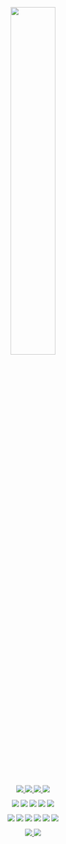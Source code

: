 <p align="center">
  <a href="https://discord.gg/6qAvAephsW">
    <img src="https://lanyard.cnrad.dev/api/767140711102414879?idleMessage=Im%20Offline%20Probably%20Procrastinating%20Or%20Sleeping%20Tbh" width="45%">
  </a>
</p>

<p align="center">
  <a href="https://github.com/devbubba">
    <img src="https://img.shields.io/github/followers/devbubba?style=for-the-badge">
  </a>
  <a href="https://github.com/devbubba">
    <img src="https://img.shields.io/github/stars/devbubba?style=for-the-badge">
  </a>
  <a href="https://github.com/devbubba">
    <img src="https://komarev.com/ghpvc/?username=devbubba&style=for-the-badge">
  </a>
  <a href="https://devbubba.github.io">
    <img src="https://img.shields.io/website?down_message=New%20Site%20In%20Progress...&style=for-the-badge&up_message=devbubba.github.io%20is%20up%21&url=https%3A%2F%2Fdevbubba.github.io">
  </a>
</p>

<p align="center">
  <a href="https://learn.microsoft.com/en-us/dotnet/csharp/"><img src="https://img.shields.io/badge/C%23-239120?style=for-the-badge&logo=c-sharp&logoColor=white"></a>
  <a href="https://isocpp.org"><img src="https://img.shields.io/badge/C++-00599C?style=for-the-badge&logo=c%2B%2B&logoColor=white"></a>
  <a href="https://www.python.org"><img src="https://img.shields.io/badge/Python-3670A0?style=for-the-badge&logo=python&logoColor=ffdd54"></a>
  <a href="https://www.javascript.com"><img src="https://img.shields.io/badge/JavaScript-%23323330.svg?style=for-the-badge&logo=javascript&logoColor=%23F7DF1E"></a>
  <a href="https://www.typescriptlang.org"><img src="https://img.shields.io/badge/TypeScript-%23007ACC.svg?style=for-the-badge&logo=typescript&logoColor=white"></a>
</p>

<p align="center">
  <a href="https://html.com"><img src="https://img.shields.io/badge/HTML-239120?style=for-the-badge&logo=html5&logoColor=white"></a>
  <a href="https://www.w3.org/Style/CSS/Overview.en.html"><img src="https://img.shields.io/badge/CSS-1572B6?style=for-the-badge&logo=css&logoColor=white"></a>
  <a href="https://nodejs.org/en/"><img src="https://img.shields.io/badge/Node.js-43853D?style=for-the-badge&logo=node.js&logoColor=white"></a>
  <a href="https://www.gnu.org/software/bash/"><img src="https://img.shields.io/badge/Shell_Script-121011?style=for-the-badge&logo=gnu-bash&logoColor=white"></a>
  <a href="https://www.java.com/en/"><img src="https://img.shields.io/badge/Java-ED8B00?style=for-the-badge&logo=openjdk&logoColor=white"></a>
  <a href="https://en.wikipedia.org/wiki/Batch_file"><img src="https://img.shields.io/badge/Batch_File-4D4D4D?style=for-the-badge&logo=windows&logoColor=white"></a>
</p>

<p align="center">
  <a href="https://github.com/devbubba">
    <img src="https://github-readme-stats.vercel.app/api?username=devbubba&show_icons=true&count_private=true&hide_border=true&bg_color=1a1c1f&title_color=00ff7f&text_color=ffffff&icon_color=00ff7f&custom_title=GitHub%20Stats%20And%20Rating&card_width=500">
  </a>
  <a href="https://github.com/devbubba">
    <img src="https://github-readme-streak-stats.herokuapp.com/?user=devbubba&hide_border=true&background=1a1c1f&ring=00ff7f&fire=00ff7f&currStreakLabel=ffffff&currStreakNum=ffffff&sideNums=00ff7f&sideLabels=ffffff&dates=ffffff">
  </a>
</p>

